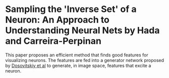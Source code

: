 # Sampling the 'Inverse Set' of a Neuron: An Approach to Understanding Neural Nets by Hada and Carreira-Perpinan

This paper proposes an efficient method that finds good features for visualizing neurons. The features are fed into a generator network proposed by [Dosovitskiy et al](DeePSim.md) to generate, in image space, features that excite a neuron.
